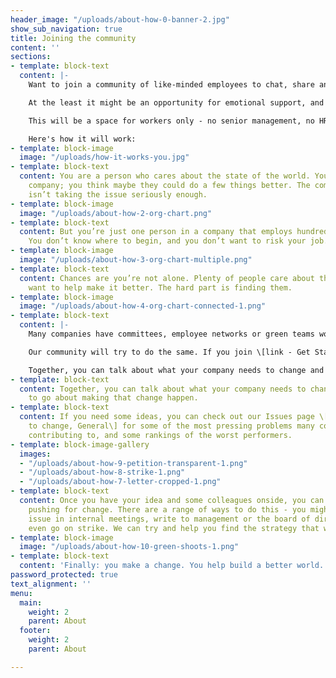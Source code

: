 ```yaml
---
header_image: "/uploads/about-how-0-banner-2.jpg"
show_sub_navigation: true
title: Joining the community
content: ''
sections:
- template: block-text
  content: |-
    Want to join a community of like-minded employees to chat, share and maybe take action? We might be able to help. Sign up [here]() and once we have a reasonable number of members we'll email you a link to join.

    At the least it might be an opportunity for emotional support, and to get ideas and inspiration for how others are seeking change in their workplaces. And if any of your colleagues join we'll connect you.

    This will be a space for workers only - no senior management, no HR. We'll seek to verify your identity to keep this a safe workers' space. But you can keep your identity hidden from everyone else if you wish.

    Here's how it will work:
- template: block-image
  image: "/uploads/how-it-works-you.jpg"
- template: block-text
  content: You are a person who cares about the state of the world. You work for a
    company; you think maybe they could do a few things better. The company’s leadership
    isn’t taking the issue seriously enough.
- template: block-image
  image: "/uploads/about-how-2-org-chart.png"
- template: block-text
  content: But you’re just one person in a company that employs hundreds, or thousands.
    You don’t know where to begin, and you don’t want to risk your job.
- template: block-image
  image: "/uploads/about-how-3-org-chart-multiple.png"
- template: block-text
  content: Chances are you’re not alone. Plenty of people care about the world and
    want to help make it better. The hard part is finding them.
- template: block-image
  image: "/uploads/about-how-4-org-chart-connected-1.png"
- template: block-text
  content: |-
    Many companies have committees, employee networks or green teams working on issues you care about that any worker can join - this can be a good place to start meeting like-minded colleagues.

    Our community will try to do the same. If you join \[link - Get Started\] Honest Work, you’ll be connected with any other workers at your company who, like you, have said they want to push management to do better. If you're worried about being recognised you can keep your name to yourself.

    Together, you can talk about what your company needs to change and how to go about making that change happen.
- template: block-text
  content: Together, you can talk about what your company needs to change and how
    to go about making that change happen.
- template: block-text
  content: If you need some ideas, you can check out our Issues page \[link - What
    to change, General\] for some of the most pressing problems many companies are
    contributing to, and some rankings of the worst performers.
- template: block-image-gallery
  images:
  - "/uploads/about-how-9-petition-transparent-1.png"
  - "/uploads/about-how-8-strike-1.png"
  - "/uploads/about-how-7-letter-cropped-1.png"
- template: block-text
  content: Once you have your idea and some colleagues onside, you can start collectively
    pushing for change. There are a range of ways to do this - you might raise the
    issue in internal meetings, write to management or the board of directors, unionise,
    even go on strike. We can try and help you find the strategy that works for you.
- template: block-image
  image: "/uploads/about-how-10-green-shoots-1.png"
- template: block-text
  content: 'Finally: you make a change. You help build a better world.'
password_protected: true
text_alignment: ''
menu:
  main:
    weight: 2
    parent: About
  footer:
    weight: 2
    parent: About

---
```

